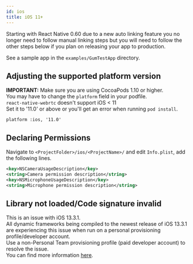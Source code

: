 ```yaml
---
id: ios
title: iOS 11+
---
```


Starting with React Native 0.60 due to a new auto linking feature you no longer need to follow manual linking steps but you will need to follow the other steps below if you plan on releasing your app to production.  

See a sample app in the `examples/GumTestApp` directory.  

## Adjusting the supported platform version

**IMPORTANT:** Make sure you are using CocoaPods 1.10 or higher.  
You may have to change the `platform` field in your podfile.  
`react-native-webrtc` doesn't support iOS < 11  
Set it to '11.0' or above or you'll get an error when running `pod install`.

```
platform :ios, '11.0'
```

## Declaring Permissions

Navigate to `<ProjectFolder>/ios/<ProjectName>/` and edit `Info.plist`, add the following lines.

```xml
<key>NSCameraUsageDescription</key>
<string>Camera permission description</string>
<key>NSMicrophoneUsageDescription</key>
<string>Microphone permission description</string>
```

## Library not loaded/Code signature invalid

This is an issue with iOS 13.3.1.  
All dynamic frameworks being compiled to the newest release of iOS 13.3.1 are experiencing this issue when run on a personal provisioning profile/developer account.  
Use a non-Personal Team provisioning profile (paid developer account) to resolve the issue.  
You can find more information [here](https://stackoverflow.com/a/60090629/8691951).  